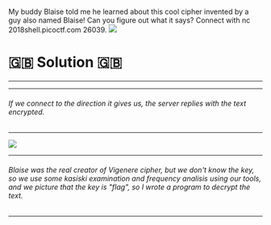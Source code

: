 My buddy Blaise told me he learned about this cool cipher invented by a guy also named Blaise! Can you figure out what it says? Connect with nc 2018shell.picoctf.com 26039.
![](http://i.imgur.com/mvXpF6W.png)

# :uk: Solution :uk:
---

---
###### If we connect to the direction it gives us, the server replies with the text encrypted.
---
![](http://i.imgur.com/9JixrWn.png)

---
###### Blaise was the real creator of Vigenere cipher, but we don't know the key, so we use some kasiski examination and frequency analisis using our tools, and we picture that the key is "flag", so I wrote a program to decrypt the text.
---
